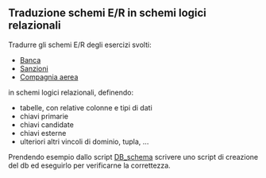 ## Traduzione schemi E/R in schemi logici relazionali
Tradurre gli schemi E/R degli esercizi svolti:

* [Banca](solutions/A76-27%20Banca.erdplus)
* [Sanzioni](solutions/A76-28%20Sanzioni.erdplus)
* [Compagnia aerea](solutions/A77-30%20Compagnia%20aerea.erdplus)
   
in schemi logici relazionali, definendo:

* tabelle, con relative colonne e tipi di dati
* chiavi primarie
* chiavi candidate
* chiavi esterne
* ulteriori altri vincoli di dominio, tupla, ...

Prendendo esempio dallo script [DB_schema](examples/DB_schema.sql) scrivere uno script di creazione del db ed eseguirlo per verificarne la correttezza.



